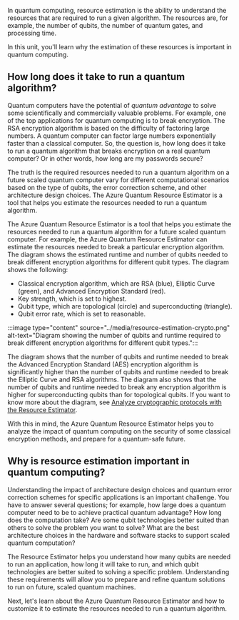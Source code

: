 In quantum computing, resource estimation is the ability to understand the resources that are required to run a given algorithm. The resources are, for example, the number of qubits, the number of quantum gates, and processing time. 

In this unit, you'll learn why the estimation of these resources is important in quantum computing.

## How long does it take to run a quantum algorithm? 

Quantum computers have the potential of *quantum advantage* to solve some scientifically and commercially valuable problems. For example, one of the top applications for quantum computing is to break encryption. The RSA encryption algorithm is based on the difficulty of factoring large numbers. A quantum computer can factor large numbers exponentially faster than a classical computer. So, the question is, how long does it take to run a quantum algorithm that breaks encryption on a real quantum computer? Or in other words, how long are my passwords secure?

The truth is the required resources needed to run a quantum algorithm on a future scaled quantum computer vary for different computational scenarios based on the type of qubits, the error correction scheme, and other architecture design choices. The Azure Quantum Resource Estimator is a tool that helps you estimate the resources needed to run a quantum algorithm. 

The Azure Quantum Resource Estimator is a tool that helps you estimate the resources needed to run a quantum algorithm for a future scaled quantum computer. For example, the Azure Quantum Resource Estimator can estimate the resources needed to break a particular encryption algorithm. The diagram shows the estimated runtime and number of qubits needed to break different encryption algorithms for different qubit types. The diagram shows the following:

- Classical encryption algorithm, which are RSA (blue), Elliptic Curve (green), and Advanced Encryption Standard (red).
- Key strength, which is set to highest.
- Qubit type, which are topological (circle) and superconducting (triangle).
- Qubit error rate, which is set to reasonable.


:::image type="content" source="../media/resource-estimation-crypto.png" alt-text="Diagram showing the number of qubits and runtime required to break different encryption algorithms for different qubit types.":::

The diagram shows that the number of qubits and runtime needed to break the Advanced Encryption Standard (AES) encryption algorithm is significantly higher than the number of qubits and runtime needed to break the Elliptic Curve and RSA algorithms. The diagram also shows that the number of qubits and runtime needed to break any encryption algorithm is higher for  superconducting qubits than for topological qubits. If you want to know more about the diagram, see [Analyze cryptographic protocols with the Resource Estimator](/azure/quantum/resource-estimator-quantum-safe-planning).

With this in mind, the Azure Quantum Resource Estimator helps you to analyze the impact of quantum computing on the security of some classical encryption methods, and prepare for a quantum-safe future. 

## Why is resource estimation important in quantum computing?

Understanding the impact of architecture design choices and quantum error correction schemes for specific applications is an important challenge. You have to answer several questions; for example, how large does a quantum computer need to be to achieve practical quantum advantage? How long does the computation take? Are some qubit technologies better suited than others to solve the problem you want to solve? What are the best architecture choices in the hardware and software stacks to support scaled quantum computation?

The Resource Estimator helps you understand how many qubits are needed to run an application, how long it will take to run, and which qubit technologies are better suited to solving a specific problem. Understanding these requirements will allow you to prepare and refine quantum solutions to run on future, scaled quantum machines.

Next, let's learn about the Azure Quantum Resource Estimator and how to customize it to estimate the resources needed to run a quantum algorithm. 

